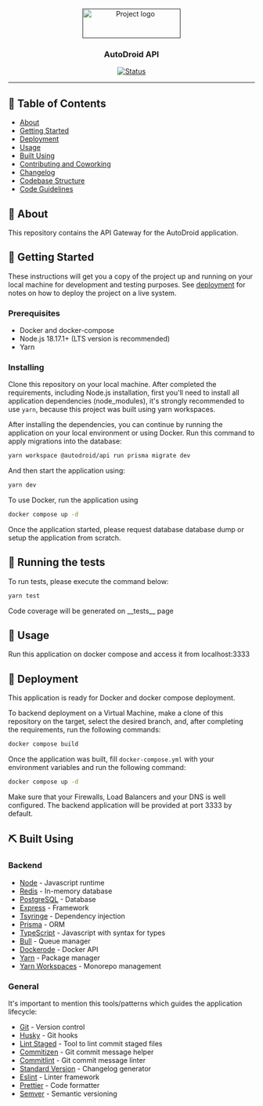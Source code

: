 <p align="center">
  <a href="" rel="noopener">
    <img width="200px" height="60px" src="../.github/docs/logo.svg" alt="Project logo" style="fill:#000000">
  </a>
</p>

<h3 align="center">AutoDroid API</h3>

<div align="center">

[![Status](https://img.shields.io/badge/status-active-success.svg)]()

</div>

---

## 📝 Table of Contents

- [About](#about)
- [Getting Started](#getting_started)
- [Deployment](#deployment)
- [Usage](#usage)
- [Built Using](#built_using)
- [Contributing and Coworking](./CONTRIBUTING.md)
- [Changelog](./CHANGELOG.md)
- [Codebase Structure](./docs/CODEBASE_STRUCTURE.md)
- [Code Guidelines](./docs/CODE_GUIDELINES.md)

## 📖 About <a name = "about"></a>

This repository contains the API Gateway for the AutoDroid application.

## 🏁 Getting Started <a name = "getting_started"></a>

These instructions will get you a copy of the project up and running on your local machine for development and testing purposes. See [deployment](#deployment) for notes on how to deploy the project on a live system.

### Prerequisites

- Docker and docker-compose
- Node.js 18.17.1+ (LTS version is recommended)
- Yarn

### Installing

Clone this repository on your local machine. After completed the requirements, including Node.js installation, first you'll need to install all application dependencies (node_modules), it's strongly recommended to use `yarn`, because this project was built using yarn workspaces.

After installing the dependencies, you can continue by running the application on your local environment or using Docker.
Run this command to apply migrations into the database:

```bash
yarn workspace @autodroid/api run prisma migrate dev
```
And then start the application using:

```bash
yarn dev
```

To use Docker, run the application using

```bash
docker compose up -d
```

Once the application started, please request database database dump or setup the application from scratch.

## 🔧 Running the tests <a name = "tests"></a>

To run tests, please execute the command below:
```bash
yarn test
```

Code coverage will be generated on \_\_tests\_\_ page

## 📱 Usage <a name="usage"></a>

Run this application on docker compose and access it from localhost:3333

## 🚀 Deployment <a name = "deployment"></a>

This application is ready for Docker and docker compose deployment.

To backend deployment on a Virtual Machine, make a clone of this repository on the target, select the desired branch, and, after completing the requirements, run the following commands:

```bash
docker compose build
```

Once the application was built, fill ```docker-compose.yml``` with your environment variables and run the following command:

```bash
docker compose up -d
```

Make sure that your Firewalls, Load Balancers and your DNS is well configured. The backend application will be provided at port 3333 by default.

## ⛏️ Built Using <a name = "built_using"></a>

### Backend

- [Node](https://nodejs.org/) - Javascript runtime
- [Redis](https://redis.io/) - In-memory database
- [PostgreSQL](https://www.postgresql.org/) - Database
- [Express](https://expressjs.com/) - Framework
- [Tsyringe](https://github.com/microsoft/tsyringe) - Dependency injection
- [Prisma](https://www.prisma.io/) - ORM
- [TypeScript](https://www.typescriptlang.org/) - Javascript with syntax for types
- [Bull](https://github.com/OptimalBits/bull) - Queue manager
- [Dockerode](https://github.com/apocas/dockerode) - Docker API
- [Yarn](https://yarnpkg.com/) - Package manager
- [Yarn Workspaces](https://classic.yarnpkg.com/en/docs/workspaces/) - Monorepo management

### General

It's important to mention this tools/patterns which guides the application lifecycle:

- [Git](https://git-scm.com/) - Version control
- [Husky](https://typicode.github.io/husky/#/) - Git hooks
- [Lint Staged](https://github.com/okonet/lint-staged) - Tool to lint commit staged files
- [Commitizen](https://github.com/commitizen/cz-cli) - Git commit message helper
- [Commitlint](https://commitlint.js.org/) - Git commit message linter
- [Standard Version](https://github.com/conventional-changelog/standard-version) - Changelog generator
- [Eslint](https://eslint.org/) - Linter framework
- [Prettier](https://prettier.io/) - Code formatter
- [Semver](https://semver.org/) - Semantic versioning
